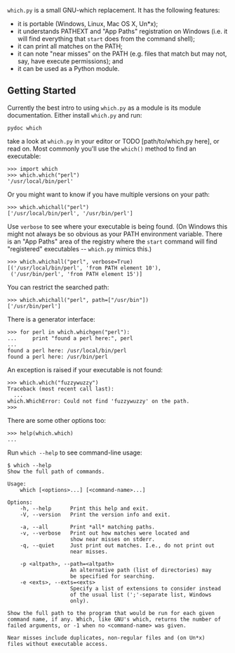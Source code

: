 `which.py` is a small GNU-which replacement. It has the following
features:

  * it is portable (Windows, Linux, Mac OS X, Un\*x);
  * it understands PATHEXT and "App Paths" registration on Windows (i.e. it will find everything that `start` does from the command shell);
  * it can print all matches on the PATH;
  * it can note "near misses" on the PATH (e.g. files that match but may not, say, have execute permissions); and
  * it can be used as a Python module.

## Getting Started ##

Currently the best intro to using `which.py` as a module is its module documentation.  Either install `which.py` and run:

```
pydoc which
```

take a look at `which.py` in your editor or TODO [path/to/which.py here], or read on. Most commonly you'll use the `which()` method to find an executable:

```
>>> import which
>>> which.which("perl")
'/usr/local/bin/perl'
```

Or you might want to know if you have multiple versions on your path:

```
>>> which.whichall("perl")
['/usr/local/bin/perl', '/usr/bin/perl']
```

Use `verbose` to see where your executable is being found. (On Windows this might not always be so obvious as your PATH environment variable.  There is an "App Paths" area of the registry where the `start` command will find "registered" executables -- `which.py` mimics this.)

```
>>> which.whichall("perl", verbose=True)
[('/usr/local/bin/perl', 'from PATH element 10'),
 ('/usr/bin/perl', 'from PATH element 15')]
```

You can restrict the searched path:

```
>>> which.whichall("perl", path=["/usr/bin"])
['/usr/bin/perl']
```

There is a generator interface:

```
>>> for perl in which.whichgen("perl"):
...     print "found a perl here:", perl
... 
found a perl here: /usr/local/bin/perl
found a perl here: /usr/bin/perl
```

An exception is raised if your executable is not found:

```
>>> which.which("fuzzywuzzy")
Traceback (most recent call last):
  ...
which.WhichError: Could not find 'fuzzywuzzy' on the path.
>>>
```

There are some other options too:

```
>>> help(which.which)
...
```

Run `which --help` to see command-line usage:

```
$ which --help
Show the full path of commands.

Usage:
    which [<options>...] [<command-name>...]

Options:
    -h, --help      Print this help and exit.
    -V, --version   Print the version info and exit.

    -a, --all       Print *all* matching paths.
    -v, --verbose   Print out how matches were located and
                    show near misses on stderr.
    -q, --quiet     Just print out matches. I.e., do not print out
                    near misses.

    -p <altpath>, --path=<altpath>
                    An alternative path (list of directories) may
                    be specified for searching.
    -e <exts>, --exts=<exts>
                    Specify a list of extensions to consider instead
                    of the usual list (';'-separate list, Windows
                    only).

Show the full path to the program that would be run for each given
command name, if any. Which, like GNU's which, returns the number of
failed arguments, or -1 when no <command-name> was given.

Near misses include duplicates, non-regular files and (on Un*x)
files without executable access.
```